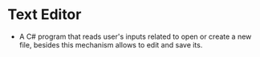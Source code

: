 # Text Editor

* A C# program that reads user's inputs related to open or create a new file, besides this mechanism allows to edit and save its.
